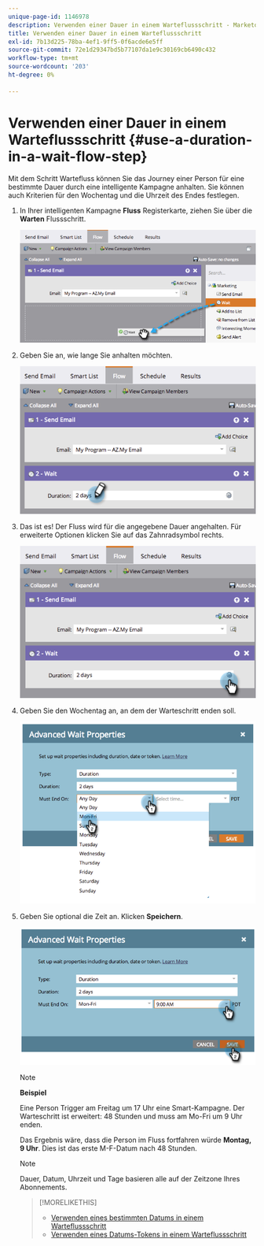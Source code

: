 ```yaml
---
unique-page-id: 1146978
description: Verwenden einer Dauer in einem Warteflussschritt - Marketo Docs - Produktdokumentation
title: Verwenden einer Dauer in einem Warteflussschritt
exl-id: 7b13d225-78ba-4ef1-9ff5-0f6acde6e5ff
source-git-commit: 72e1d29347bd5b77107da1e9c30169cb6490c432
workflow-type: tm+mt
source-wordcount: '203'
ht-degree: 0%

---
```


# Verwenden einer Dauer in einem Warteflussschritt {#use-a-duration-in-a-wait-flow-step}

Mit dem Schritt Wartefluss können Sie das Journey einer Person für eine bestimmte Dauer durch eine intelligente Kampagne anhalten. Sie können auch Kriterien für den Wochentag und die Uhrzeit des Endes festlegen.

1. In Ihrer intelligenten Kampagne **Fluss** Registerkarte, ziehen Sie über die **Warten** Flussschritt.

   ![](assets/image2014-9-22-11-3a53-3a57.png)

1. Geben Sie an, wie lange Sie anhalten möchten.

   ![](assets/image2014-9-22-11-3a54-3a0.png)

1. Das ist es! Der Fluss wird für die angegebene Dauer angehalten. Für erweiterte Optionen klicken Sie auf das Zahnradsymbol rechts.

   ![](assets/image2014-9-22-11-3a54-3a7.png)

1. Geben Sie den Wochentag an, an dem der Warteschritt enden soll.

   ![](assets/image2014-9-22-11-3a54-3a10.png)

1. Geben Sie optional die Zeit an. Klicken **Speichern**.

   ![](assets/image2014-9-22-11-3a54-3a35.png)

   >[!NOTE]
   >
   >**Beispiel**
   >
   >Eine Person Trigger am Freitag um 17 Uhr eine Smart-Kampagne. Der Warteschritt ist erweitert: 48 Stunden und muss am Mo-Fri um 9 Uhr enden.
   >
   >Das Ergebnis wäre, dass die Person im Fluss fortfahren würde **Montag, 9 Uhr**. Dies ist das erste M-F-Datum nach 48 Stunden.

   >[!NOTE]
   >
   >Dauer, Datum, Uhrzeit und Tage basieren alle auf der Zeitzone Ihres Abonnements.

   >[!MORELIKETHIS]
   >
   >* [Verwenden eines bestimmten Datums in einem Warteflussschritt](/help/marketo/product-docs/core-marketo-concepts/smart-campaigns/flow-actions/wait/use-a-specific-date-in-a-wait-flow-step.md)
   >* [Verwenden eines Datums-Tokens in einem Warteflussschritt](/help/marketo/product-docs/core-marketo-concepts/smart-campaigns/flow-actions/wait/use-a-date-token-in-a-wait-flow-step.md)


